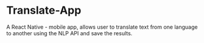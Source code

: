 # Translate-App
A React Native - mobile app, allows user to translate text from one language to another using the NLP API and save the results.
